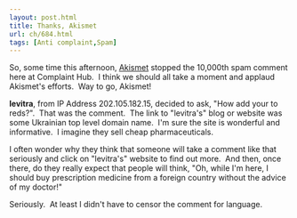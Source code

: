 ```yaml
---
layout: post.html
title: Thanks, Akismet
url: ch/684.html
tags: [Anti complaint,Spam]
---
```

So, some time this afternoon, [Akismet](http://akismet.com/) stopped the 10,000th spam comment here at Complaint Hub.  I think we should all take a moment and applaud Akismet's efforts.  Way to go, Akismet!

**levitra**, from IP Address 202.105.182.15, decided to ask, "How add your to reds?".  That was the comment.  The link to "levitra's" blog or website was some Ukrainian top level domain name.  I'm sure the site is wonderful and informative.  I imagine they sell cheap pharmaceuticals.

I often wonder why they think that someone will take a comment like that seriously and click on "levitra's" website to find out more.  And then, once there, do they really expect that people will think, "Oh, while I'm here, I should buy prescription medicine from a foreign country without the advice of my doctor!"

Seriously.  At least I didn't have to censor the comment for language.
